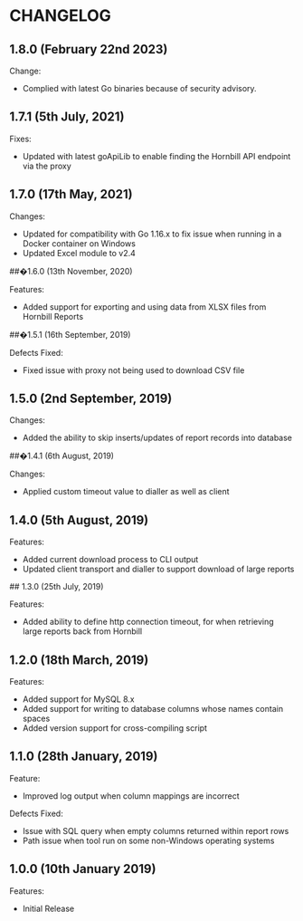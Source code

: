# CHANGELOG

## 1.8.0 (February 22nd 2023)

Change:

- Complied with latest Go binaries because of security advisory.

## 1.7.1 (5th July, 2021)

Fixes:

- Updated with latest goApiLib to enable finding the Hornbill API endpoint via the proxy

## 1.7.0 (17th May, 2021)

Changes:

- Updated for compatibility with Go 1.16.x to fix issue when running in a Docker container on Windows
- Updated Excel module to v2.4

##�1.6.0 (13th November, 2020)

Features:

- Added support for exporting and using data from XLSX files from Hornbill Reports

##�1.5.1 (16th September, 2019)

Defects Fixed:

- Fixed issue with proxy not being used to download CSV file

## 1.5.0 (2nd September, 2019)

Changes:

- Added the ability to skip inserts/updates of report records into database

##�1.4.1 (6th August, 2019)

Changes:

- Applied custom timeout value to dialler as well as client

## 1.4.0 (5th August, 2019)

Features:

- Added current download process to CLI output
- Updated client transport and dialler to support download of large reports

## 1.3.0 (25th July, 2019)

Features:

- Added ability to define http connection timeout, for when retrieving large reports back from Hornbill

## 1.2.0 (18th March, 2019)

Features:

- Added support for MySQL 8.x
- Added support for writing to database columns whose names contain spaces
- Added version support for cross-compiling script

## 1.1.0 (28th January, 2019)

Feature:

- Improved log output when column mappings are incorrect

Defects Fixed:

- Issue with SQL query when empty columns returned within report rows
- Path issue when tool run on some non-Windows operating systems

## 1.0.0 (10th January 2019)

Features:

- Initial Release
